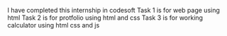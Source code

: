 I have completed this internship in codesoft
Task 1 is for web page using html
Task 2 is for protfolio using html and css
Task 3 is for working calculator using html css and js
